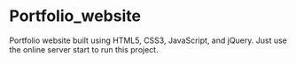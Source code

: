 # Portfolio_website
Portfolio website built using HTML5, CSS3, JavaScript, and jQuery.
Just use the online server start to run this project.
